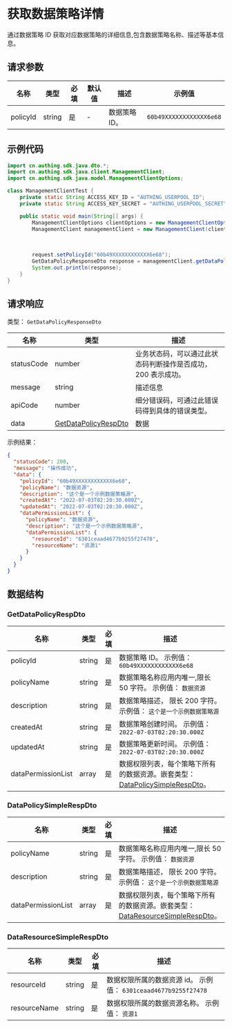 # 获取数据策略详情

<!--
  警告⚠️：
  不要直接修改该文档，
  https://github.com/Authing/authing-docs-factory
  使用该项目进行生成
-->

<LastUpdated />

通过数据策略 ID 获取对应数据策略的详细信息,包含数据策略名称、描述等基本信息。

## 请求参数

| 名称 | 类型 | 必填 | 默认值 | 描述 | 示例值 |
| ---- | ---- | ---- | ---- | ---- | ---- |
| policyId | string  | 是 | - | 数据策略 ID。  | `60b49XXXXXXXXXXXX6e68` |


## 示例代码

```java
import cn.authing.sdk.java.dto.*;
import cn.authing.sdk.java.client.ManagementClient;
import cn.authing.sdk.java.model.ManagementClientOptions;

class ManagementClientTest {
    private static String ACCESS_KEY_ID = "AUTHING_USERPOOL_ID";
    private static String ACCESS_KEY_SECRET = "AUTHING_USERPOOL_SECRET";

    public static void main(String[] args) {
        ManagementClientOptions clientOptions = new ManagementClientOptions(ACCESS_KEY_ID, ACCESS_KEY_SECRET);
        ManagementClient managementClient = new ManagementClient(clientOptions);
    
        
         
        request.setPolicyId("60b49XXXXXXXXXXXX6e68");
        GetDataPolicyResponseDto response = managementClient.getDataPolicy(request);
        System.out.println(response);
    }
}
```



## 请求响应

类型： `GetDataPolicyResponseDto`

| 名称 | 类型 | 描述 |
| ---- | ---- | ---- |
| statusCode | number | 业务状态码，可以通过此状态码判断操作是否成功，200 表示成功。 |
| message | string | 描述信息 |
| apiCode | number | 细分错误码，可通过此错误码得到具体的错误类型。 |
| data | <a href="#GetDataPolicyRespDto">GetDataPolicyRespDto</a> | 数据 |



示例结果：

```json
{
  "statusCode": 200,
  "message": "操作成功",
  "data": {
    "policyId": "60b49XXXXXXXXXXXX6e68",
    "policyName": "数据资源",
    "description": "这个是一个示例数据策略源",
    "createdAt": "2022-07-03T02:20:30.000Z",
    "updatedAt": "2022-07-03T02:20:30.000Z",
    "dataPermissionList": {
      "policyName": "数据资源",
      "description": "这个是一个示例数据策略源",
      "dataPermissionList": {
        "resourceId": "6301ceaad4677b9255f27478",
        "resourceName": "资源1"
      }
    }
  }
}
```

## 数据结构


### <a id="GetDataPolicyRespDto"></a> GetDataPolicyRespDto

| 名称 | 类型 | 必填 | 描述 |
| ---- |  ---- | ---- | ---- |
| policyId | string | 是 | 数据策略 ID。 示例值： `60b49XXXXXXXXXXXX6e68`  |
| policyName | string | 是 | 数据策略名称应用内唯一,限长 50 字符。 示例值： `数据资源`  |
| description | string | 是 | 数据策略描述， 限长 200 字符。 示例值： `这个是一个示例数据策略源`  |
| createdAt | string | 是 | 数据策略创建时间。 示例值： `2022-07-03T02:20:30.000Z`  |
| updatedAt | string | 是 | 数据策略更新时间。 示例值： `2022-07-03T02:20:30.000Z`  |
| dataPermissionList | array | 是 | 数据权限列表，每个策略下所有的数据资源。嵌套类型：<a href="#DataPolicySimpleRespDto">DataPolicySimpleRespDto</a>。   |


### <a id="DataPolicySimpleRespDto"></a> DataPolicySimpleRespDto

| 名称 | 类型 | 必填 | 描述 |
| ---- |  ---- | ---- | ---- |
| policyName | string | 是 | 数据策略名称应用内唯一,限长 50 字符。 示例值： `数据资源`  |
| description | string | 是 | 数据策略描述， 限长 200 字符。 示例值： `这个是一个示例数据策略源`  |
| dataPermissionList | array | 是 | 数据权限列表，每个策略下所有的数据资源。嵌套类型：<a href="#DataResourceSimpleRespDto">DataResourceSimpleRespDto</a>。   |


### <a id="DataResourceSimpleRespDto"></a> DataResourceSimpleRespDto

| 名称 | 类型 | 必填 | 描述 |
| ---- |  ---- | ---- | ---- |
| resourceId | string | 是 | 数据权限所属的数据资源 id。 示例值： `6301ceaad4677b9255f27478`  |
| resourceName | string | 是 | 数据权限所属的数据资源名称。 示例值： `资源1`  |


